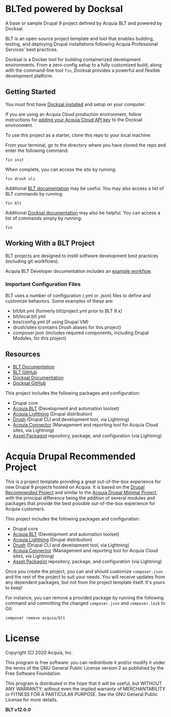 # BLTed powered by Docksal

A base or sample Drupal 9 project defined by Acquia BLT and powered by Docksal.

BLT is an open-source project template and tool that enables building, testing, and deploying Drupal installations following Acquia Professional Services' best practices.

Docksal is a Docker tool for building containerized development environments. From a zero-config setup to a fully customized build, along with the command-line tool `fin`, Docksal provides a powerful and flexible development platform.

## Getting Started

You must first have [Docksal installed](https://docs.docksal.io/getting-started/) and setup on your computer.

If you are using an Acquia Cloud production environment, follow instructions for [adding your Acquia Cloud API key](https://docs.docksal.io/tools/acquia-drush/) to the Docksal environment.

To use this project as a starter, clone this repo to your local machine.

From your terminal, go to the directory where you have cloned the repo and enter the following command:
```
fin init
```

When complete, you can access the site by running:

```
fin drush uli
```

Additional [BLT documentation](https://docs.acquia.com/blt/) may be useful. You may also access a list of BLT commands by running:
```
fin blt
```

Additional [Docksal documentation](http://docs.docksal.io) may also be helpful. You can access a list of commands simply by running:
```
fin
```

## Working With a BLT Project

BLT projects are designed to instill software development best practices (including git workflows).

Acquia BLT Developer documentation includes an [example workflow](https://docs.acquia.com/blt/developer/dev-workflow/).

### Important Configuration Files

BLT uses a number of configuration (.yml or .json) files to define and customize behaviors. Some examples of these are:

* blt/blt.yml (formerly blt/project.yml prior to BLT 9.x)
* blt/local.blt.yml
* box/config.yml (if using Drupal VM)
* drush/sites (contains Drush aliases for this project)
* composer.json (includes required components, including Drupal Modules, for this project)

## Resources

* [BLT Documentation](https://docs.acquia.com/blt/)
* [BLT GitHub](https://github.com/acquia/blt)
* [Docksal Documentation](http://docs.docksal.io)
* [Docksal GitHub](https://github.com/docksal/docksal)

This project includes the following packages and configuration:
* Drupal core
* [Acquia BLT](https://github.com/acquia/blt) (Development and automation toolset)
* [Acquia Lightning](https://github.com/acquia/lightning) (Drupal distribution)
* [Drush](https://github.com/drush-ops/drush) (Drupal CLI and development tool, via Lightning)
* [Acquia Connector](https://drupal.org/project/acquia_connector) (Management and reporting tool for Acquia Cloud sites, via Lightning)
* [Asset Packagist](https://asset-packagist.org/) repository, package, and configuration (via Lightning)


Acquia Drupal Recommended Project
====

This is a project template providing a great out-of-the-box experience for new Drupal 9 projects hosted on Acquia. It is based on the [Drupal Recommended Project](https://github.com/drupal/recommended-project/tree/9.0.x) and similar to the [Acquia Drupal Minimal Project](https://github.com/acquia/drupal-minimal-project), with the principal difference being the addition of several modules and packages that provide the best possible out-of-the-box experience for Acquia customers.

This project includes the following packages and configuration:
* Drupal core
* [Acquia BLT](https://github.com/acquia/blt) (Development and automation toolset)
* [Acquia Lightning](https://github.com/acquia/lightning) (Drupal distribution)
* [Drush](https://github.com/drush-ops/drush) (Drupal CLI and development tool, via Lightning)
* [Acquia Connector](https://drupal.org/project/acquia_connector) (Management and reporting tool for Acquia Cloud sites, via Lightning)
* [Asset Packagist](https://asset-packagist.org/) repository, package, and configuration (via Lightning)


Once you create the project, you can and should customize `composer.json` and the rest of the project to suit your needs. You will receive updates from any dependent packages, but not from the project template itself. It's yours to keep!

For instance, you can remove a provided package by running the following command and committing the changed `composer.json` and `composer.lock` to Git:
```
composer remove acquia/blt
```

# License

Copyright (C) 2020 Acquia, Inc.

This program is free software: you can redistribute it and/or modify it under the terms of the GNU General Public License version 2 as published by the Free Software Foundation.

This program is distributed in the hope that it will be useful, but WITHOUT ANY WARRANTY; without even the implied warranty of MERCHANTABILITY or FITNESS FOR A PARTICULAR PURPOSE.  See the GNU General Public License for more details.

**BLT v12.0.0**
